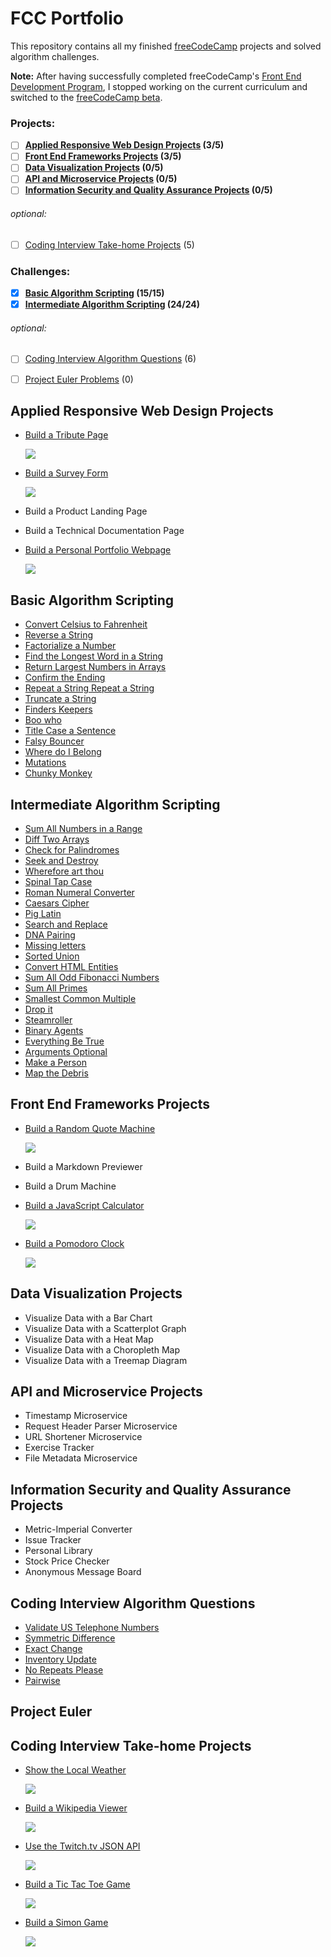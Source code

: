 # FCC Portfolio

This repository contains all my finished [freeCodeCamp](https://www.freecodecamp.org) projects and solved algorithm challenges.

**Note:** After having successfully completed freeCodeCamp's [Front End Development Program](https://www.freecodecamp.org/bomholtm/front-end-certification), I stopped working on the current curriculum and switched to the [freeCodeCamp beta](https://beta.freecodecamp.org).

### Projects:

- [ ] **[Applied Responsive Web Design Projects](https://github.com/bomholtm/fcc-portfolio#applied-responsive-web-design-projects) (3/5)**
- [ ] **[Front End Frameworks Projects](https://github.com/bomholtm/fcc-portfolio#front-end-frameworks-projects) (3/5)**
- [ ] **[Data Visualization Projects](https://github.com/bomholtm/fcc-portfolio#data-visualization-projects) (0/5)**
- [ ] **[API and Microservice Projects](https://github.com/bomholtm/fcc-portfolio#api-and-microservice-projects) (0/5)**
- [ ] **[Information Security and Quality Assurance Projects](https://github.com/bomholtm/fcc-portfolio#information-security-and-quality-assurance-projects) (0/5)**

###### optional:

- [ ] [Coding Interview Take-home Projects](https://github.com/bomholtm/fcc-portfolio#coding-interview-take-home-projects) (5)

### Challenges:

- [x] **[Basic Algorithm Scripting](https://github.com/bomholtm/fcc-portfolio#basic-algorithm-scripting) (15/15)**
- [x] **[Intermediate Algorithm Scripting](https://github.com/bomholtm/fcc-portfolio#intermediate-algorithm-scripting) (24/24)**

###### optional:

- [ ] [Coding Interview Algorithm Questions](https://github.com/bomholtm/fcc-portfolio#coding-interview-algorithm-questions) (6)
- [ ] [Project Euler Problems](https://github.com/bomholtm/fcc-portfolio#project-euler-problems) (0)


## Applied Responsive Web Design Projects

* [Build a Tribute Page](https://michaelbomholt.com/fcc-portfolio/applied_responsive_web_design_projects/tribute_page)

  [![](_assets/README/tribute_page.png)](https://michaelbomholt.com/fcc-portfolio/applied_responsive_web_design_projects/tribute_page)

* [Build a Survey Form](https://michaelbomholt.com/fcc-portfolio/applied_responsive_web_design_projects/survey_form)

  [![](_assets/README/survey_form.png)](https://michaelbomholt.com/fcc-portfolio/applied_responsive_web_design_projects/survey_form)

* Build a Product Landing Page

* Build a Technical Documentation Page

* [Build a Personal Portfolio Webpage](https://michaelbomholt.com/fcc-portfolio/applied_responsive_web_design_projects/personal_portfolio)

  [![](_assets/README/personal_portfolio.png)](https://michaelbomholt.com/fcc-portfolio/applied_responsive_web_design_projects/personal_portfolio)


## Basic Algorithm Scripting

* [Convert Celsius to Fahrenheit](https://github.com/bomholtm/fcc-portfolio/tree/master/basic_algorithm_scripting/01_convert_celsius_to_fahrenheit.js)
* [Reverse a String](https://github.com/bomholtm/fcc-portfolio/tree/master/basic_algorithm_scripting/02_reverse_a_string.js)
* [Factorialize a Number](https://github.com/bomholtm/fcc-portfolio/tree/master/basic_algorithm_scripting/03_factorialize_a_number.js)
* [Find the Longest Word in a String](https://github.com/bomholtm/fcc-portfolio/tree/master/basic_algorithm_scripting/04_find_the_longest_word_in_a_string.js)
* [Return Largest Numbers in Arrays](https://github.com/bomholtm/fcc-portfolio/tree/master/basic_algorithm_scripting/05_return_largest_numbers_in_arrays.js)
* [Confirm the Ending](https://github.com/bomholtm/fcc-portfolio/tree/master/basic_algorithm_scripting/06_confirm_the_ending.js)
* [Repeat a String Repeat a String](https://github.com/bomholtm/fcc-portfolio/tree/master/basic_algorithm_scripting/07_repeat_a_string_repeat_a_string.js)
* [Truncate a String](https://github.com/bomholtm/fcc-portfolio/tree/master/basic_algorithm_scripting/08_truncate_a_string.js)
* [Finders Keepers](https://github.com/bomholtm/fcc-portfolio/tree/master/basic_algorithm_scripting/09_finders_keepers.js)
* [Boo who](https://github.com/bomholtm/fcc-portfolio/tree/master/basic_algorithm_scripting/10_boo_who.js)
* [Title Case a Sentence](https://github.com/bomholtm/fcc-portfolio/tree/master/basic_algorithm_scripting/11_title_case_a_sentence.js)
* [Falsy Bouncer](https://github.com/bomholtm/fcc-portfolio/tree/master/basic_algorithm_scripting/12_falsy_bouncer.js)
* [Where do I Belong](https://github.com/bomholtm/fcc-portfolio/tree/master/basic_algorithm_scripting/13_where_do_i_belong.js)
* [Mutations](https://github.com/bomholtm/fcc-portfolio/tree/master/basic_algorithm_scripting/14_mutations.js)
* [Chunky Monkey](https://github.com/bomholtm/fcc-portfolio/tree/master/basic_algorithm_scripting/15_chunky_monkey.js)


## Intermediate Algorithm Scripting

* [Sum All Numbers in a Range](https://github.com/bomholtm/fcc-portfolio/tree/master/intermediate_algorithm_scripting/01_sum_all_numbers_in_a_range.js)
* [Diff Two Arrays](https://github.com/bomholtm/fcc-portfolio/tree/master/intermediate_algorithm_scripting/02_diff_two_arrays.js)
* [Check for Palindromes](https://github.com/bomholtm/fcc-portfolio/tree/master/intermediate_algorithm_scripting/03_check_for_palindromes.js)
* [Seek and Destroy](https://github.com/bomholtm/fcc-portfolio/tree/master/intermediate_algorithm_scripting/04_seek_and_destroy.js)
* [Wherefore art thou](https://github.com/bomholtm/fcc-portfolio/tree/master/intermediate_algorithm_scripting/05_wherefore_art_thou.js)
* [Spinal Tap Case](https://github.com/bomholtm/fcc-portfolio/tree/master/intermediate_algorithm_scripting/06_spinal_tap_case.js)
* [Roman Numeral Converter](https://github.com/bomholtm/fcc-portfolio/tree/master/intermediate_algorithm_scripting/07_roman_numeral_converter.js)
* [Caesars Cipher](https://github.com/bomholtm/fcc-portfolio/tree/master/intermediate_algorithm_scripting/08_caesars_cipher.js)
* [Pig Latin](https://github.com/bomholtm/fcc-portfolio/tree/master/intermediate_algorithm_scripting/09_pig_latin.js)
* [Search and Replace](https://github.com/bomholtm/fcc-portfolio/tree/master/intermediate_algorithm_scripting/10_search_and_replace.js)
* [DNA Pairing](https://github.com/bomholtm/fcc-portfolio/tree/master/intermediate_algorithm_scripting/11_dna_pairing.js)
* [Missing letters](https://github.com/bomholtm/fcc-portfolio/tree/master/intermediate_algorithm_scripting/12_missing_letters.js)
* [Sorted Union](https://github.com/bomholtm/fcc-portfolio/tree/master/intermediate_algorithm_scripting/13_sorted_union.js)
* [Convert HTML Entities](https://github.com/bomholtm/fcc-portfolio/tree/master/intermediate_algorithm_scripting/14_convert_html_entities.js)
* [Sum All Odd Fibonacci Numbers](https://github.com/bomholtm/fcc-portfolio/tree/master/intermediate_algorithm_scripting/15_sum_all_odd_fibonacci_numbers.js)
* [Sum All Primes](https://github.com/bomholtm/fcc-portfolio/tree/master/intermediate_algorithm_scripting/16_sum_all_primes.js)
* [Smallest Common Multiple](https://github.com/bomholtm/fcc-portfolio/tree/master/intermediate_algorithm_scripting/17_smallest_common_multiple.js)
* [Drop it](https://github.com/bomholtm/fcc-portfolio/tree/master/intermediate_algorithm_scripting/18_drop_it.js)
* [Steamroller](https://github.com/bomholtm/fcc-portfolio/tree/master/intermediate_algorithm_scripting/19_steamroller.js)
* [Binary Agents](https://github.com/bomholtm/fcc-portfolio/tree/master/intermediate_algorithm_scripting/20_binary_agents.js)
* [Everything Be True](https://github.com/bomholtm/fcc-portfolio/tree/master/intermediate_algorithm_scripting/21_everything_be_true.js)
* [Arguments Optional](https://github.com/bomholtm/fcc-portfolio/tree/master/intermediate_algorithm_scripting/22_arguments_optional.js)
* [Make a Person](https://github.com/bomholtm/fcc-portfolio/tree/master/intermediate_algorithm_scripting/23_make_a_person.js)
* [Map the Debris](https://github.com/bomholtm/fcc-portfolio/tree/master/intermediate_algorithm_scripting/24_map_the_debris.js)


## Front End Frameworks Projects

* [Build a Random Quote Machine](https://michaelbomholt.com/fcc-portfolio/front_end_frameworks_projects/random_quote_machine)

  [![](_assets/README/random_quote_machine.png)](https://michaelbomholt.com/fcc-portfolio/front_end_frameworks_projects/random_quote_machine)

* Build a Markdown Previewer

* Build a Drum Machine

* [Build a JavaScript Calculator](https://michaelbomholt.com/fcc-portfolio/front_end_frameworks_projects/js_calculator)

  [![](_assets/README/js_calculator.png)](https://michaelbomholt.com/fcc-portfolio/front_end_frameworks_projects/js_calculator)

* [Build a Pomodoro Clock](https://michaelbomholt.com/fcc-portfolio/front_end_frameworks_projects/pomodoro_clock)

  [![](_assets/README/pomodoro_clock.png)](https://michaelbomholt.com/fcc-portfolio/front_end_frameworks_projects/pomodoro_clock)


## Data Visualization Projects

* Visualize Data with a Bar Chart
* Visualize Data with a Scatterplot Graph
* Visualize Data with a Heat Map
* Visualize Data with a Choropleth Map
* Visualize Data with a Treemap Diagram


## API and Microservice Projects

* Timestamp Microservice
* Request Header Parser Microservice
* URL Shortener Microservice
* Exercise Tracker
* File Metadata Microservice


## Information Security and Quality Assurance Projects

* Metric-Imperial Converter
* Issue Tracker
* Personal Library
* Stock Price Checker
* Anonymous Message Board


## Coding Interview Algorithm Questions

* [Validate US Telephone Numbers](https://github.com/bomholtm/fcc-portfolio/tree/master/coding_interview_algorithm_questions/01_validate_us_telephone_numbers.js)
* [Symmetric Difference](https://github.com/bomholtm/fcc-portfolio/tree/master/coding_interview_algorithm_questions/02_symmetric_difference.js)
* [Exact Change](https://github.com/bomholtm/fcc-portfolio/tree/master/coding_interview_algorithm_questions/03_exact_change.js)
* [Inventory Update](https://github.com/bomholtm/fcc-portfolio/tree/master/coding_interview_algorithm_questions/04_inventory_update.js)
* [No Repeats Please](https://github.com/bomholtm/fcc-portfolio/tree/master/coding_interview_algorithm_questions/05_no_repeats_please.js)
* [Pairwise](https://github.com/bomholtm/fcc-portfolio/tree/master/coding_interview_algorithm_questions/06_pairwise.js)


## Project Euler


## Coding Interview Take-home Projects

* [Show the Local Weather](https://michaelbomholt.com/fcc-portfolio/coding_interview_takehome_projects/local_weather)

  [![](_assets/README/local_weather.png)](https://michaelbomholt.com/fcc-portfolio/coding_interview_takehome_projects/local_weather)

* [Build a Wikipedia Viewer](https://michaelbomholt.com/fcc-portfolio/coding_interview_takehome_projects/wikipedia_viewer)

  [![](_assets/README/wikipedia_viewer.png)](https://michaelbomholt.com/fcc-portfolio/coding_interview_takehome_projects/wikipedia_viewer)

* [Use the Twitch.tv JSON API](https://michaelbomholt.com/fcc-portfolio/coding_interview_takehome_projects/twitch_status)

  [![](_assets/README/twitch_status.png)](https://michaelbomholt.com/fcc-portfolio/coding_interview_takehome_projects/twitch_status)

* [Build a Tic Tac Toe Game](https://michaelbomholt.com/fcc-portfolio/coding_interview_takehome_projects/tic_tac_toe)

  [![](_assets/README/tic_tac_toe.png)](https://michaelbomholt.com/fcc-portfolio/coding_interview_takehome_projects/tic_tac_toe)

* [Build a Simon Game](https://michaelbomholt.com/fcc-portfolio/coding_interview_takehome_projects/simon_game)

  [![](_assets/README/simon_game.png)](https://michaelbomholt.com/fcc-portfolio/coding_interview_takehome_projects/simon_game)
